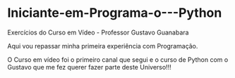 # Iniciante-em-Programa-o---Python
Exercícios do Curso em Vídeo - Professor Gustavo Guanabara

Aqui vou repassar minha primeira experiência com Programação.

O Curso em vídeo foi o primeiro canal que segui e o curso de Python  com o Gustavo que me fez querer fazer parte deste Universo!!!
